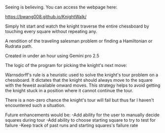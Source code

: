 Seeing is believing. You can access the webpage here:

https://bwang008.github.io/KnightWalk/

Simply hit start and watch the knight traverse the entire chessboard by touching every square without repeating any. 

A rendition of the traveling salesman problem or finding a Hamiltonian or Rudrata path. 

Created in under an hour using Gemini pro 2.5

The logic of the program for picking the knight's next move:

Warnsdorff's rule is a heuristic used to solve the knight's tour problem on a chessboard. It dictates that the knight should always move to the square with the fewest available onward moves. This strategy helps to avoid getting the knight stuck in a position where it cannot continue the tour.

There is a non-zero chance the knight's tour will fail but thus far I haven't encountered such a situation.

Future enhancements would be:
-Add ability for the user to manually decide squares during tour
-Add ability to choose starting square to try to test for failure
-Keep track of past runs and starting squares's failure rate
